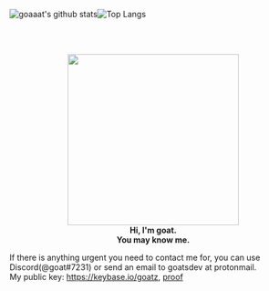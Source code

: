 ![goaaat's github stats](https://github-readme-stats.vercel.app/api?username=goaaats&count_private=true&show_icons=true&line_height=24)![Top Langs](https://github-readme-stats.vercel.app/api/top-langs/?username=goaaats&exclude_repo=goaaats.github.io&layout=compact&langs_count=8)

<br>
<br>

<p align="center">
<img src="https://cdn.vox-cdn.com/thumbor/HkAXc5sup2GVPVia1e-TnWKEmN4=/0x79:1200x925/920x613/filters:focal(540x268:732x460):format(webp)/cdn.vox-cdn.com/uploads/chorus_image/image/61759449/cool_goat_2.0.jpg" width="300"/> <br>
<b>Hi, I'm goat.<br>You may know me.</b>
</p>

If there is anything urgent you need to contact me for, you can use Discord(@goat#7231) or send an email to goatsdev at protonmail.
<br>
My public key: https://keybase.io/goatz, [proof](https://gist.github.com/goaaats/cec89a5b722acdaacf42ce60a9f53923)
